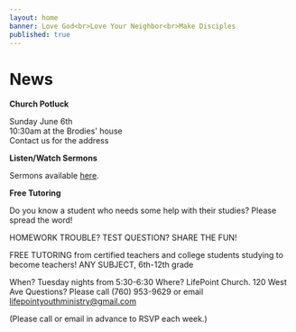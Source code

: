 ```yaml
---
layout: home
banner: Love God<br>Love Your Neighbor<br>Make Disciples
published: true
---
```


# News

**Church Potluck**

Sunday June 6th<br>
10:30am at the Brodies' house<br>
Contact us for the address

<!--
**Sunday Service**

9:00am First Service<br>
10:30am Second Service
-->

**Listen/Watch Sermons**

Sermons available [here](/sermons).

**Free Tutoring**

Do you know a student who needs some help with their studies? Please spread the word!

HOMEWORK TROUBLE? TEST QUESTION? SHARE THE FUN!

FREE TUTORING from certified teachers and college students studying to become teachers! ANY SUBJECT, 6th-12th grade

When? Tuesday nights from 5:30-6:30
Where? LifePoint Church. 120 West Ave
Questions? Please call (760) 953-9629 or email lifepointyouthministry@gmail.com

(Please call or email in advance to RSVP each week.)
